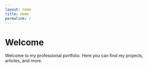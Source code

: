 ```yaml
---
layout: home
title: Home
permalink: /
---
```


# Welcome

Welcome to my professional portfolio. Here you can find my projects, articles, and more.
